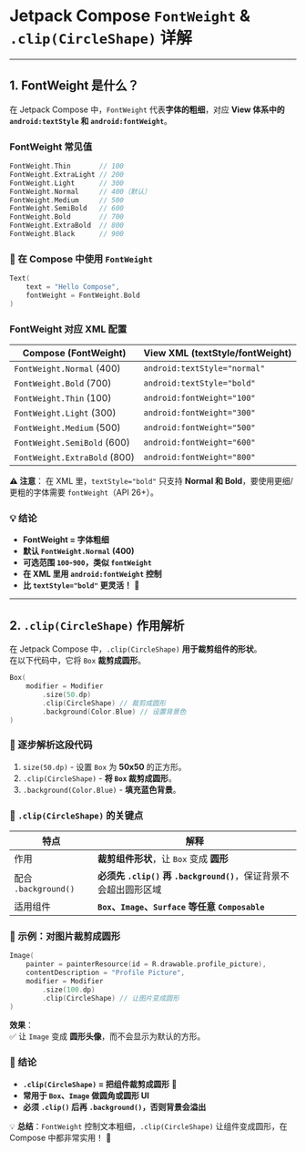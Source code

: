 # Jetpack Compose `FontWeight` & `.clip(CircleShape)` 详解

---

## **1. FontWeight 是什么？**
在 Jetpack Compose 中，`FontWeight` 代表**字体的粗细**，对应 **View 体系中的 `android:textStyle` 和 `android:fontWeight`**。  

### **FontWeight 常见值**
```kotlin
FontWeight.Thin       // 100
FontWeight.ExtraLight // 200
FontWeight.Light      // 300
FontWeight.Normal     // 400（默认）
FontWeight.Medium     // 500
FontWeight.SemiBold   // 600
FontWeight.Bold       // 700
FontWeight.ExtraBold  // 800
FontWeight.Black      // 900
```

### **📌 在 Compose 中使用 `FontWeight`**
```kotlin
Text(
    text = "Hello Compose",
    fontWeight = FontWeight.Bold
)
```

### **FontWeight 对应 XML 配置**
| **Compose (FontWeight)** | **View XML (textStyle/fontWeight)** |
|----------------|------------------------|
| `FontWeight.Normal` (400) | `android:textStyle="normal"` |
| `FontWeight.Bold` (700) | `android:textStyle="bold"` |
| `FontWeight.Thin` (100) | `android:fontWeight="100"` |
| `FontWeight.Light` (300) | `android:fontWeight="300"` |
| `FontWeight.Medium` (500) | `android:fontWeight="500"` |
| `FontWeight.SemiBold` (600) | `android:fontWeight="600"` |
| `FontWeight.ExtraBold` (800) | `android:fontWeight="800"` |

**⚠️ 注意**： 在 XML 里，`textStyle="bold"` 只支持 **Normal 和 Bold**，要使用更细/更粗的字体需要 `fontWeight`（API 26+）。

### **💡 结论**
- **FontWeight = 字体粗细**
- **默认 `FontWeight.Normal` (400)**
- **可选范围 `100`-`900`，类似 `fontWeight`**
- **在 XML 里用 `android:fontWeight` 控制**
- **比 `textStyle="bold"` 更灵活！** 🚀

---

## **2. `.clip(CircleShape)` 作用解析**
在 Jetpack Compose 中，`.clip(CircleShape)` **用于裁剪组件的形状**。  
在以下代码中，它将 `Box` **裁剪成圆形**。

```kotlin
Box(
    modifier = Modifier
        .size(50.dp)
        .clip(CircleShape) // 裁剪成圆形
        .background(Color.Blue) // 设置背景色
)
```

### **📌 逐步解析这段代码**
1. `size(50.dp)` - 设置 `Box` 为 **50x50** 的正方形。
2. `.clip(CircleShape)` - **将 `Box` 裁剪成圆形**。
3. `.background(Color.Blue)` - **填充蓝色背景**。

### **🎯 `.clip(CircleShape)` 的关键点**
| **特点** | **解释** |
|---------|---------|
| 作用 | **裁剪组件形状**，让 `Box` 变成 **圆形** |
| 配合 `.background()` | **必须先 `.clip()` 再 `.background()`**，保证背景不会超出圆形区域 |
| 适用组件 | **`Box`、`Image`、`Surface` 等任意 `Composable`** |

### **🌟 示例：对图片裁剪成圆形**
```kotlin
Image(
    painter = painterResource(id = R.drawable.profile_picture),
    contentDescription = "Profile Picture",
    modifier = Modifier
        .size(100.dp)
        .clip(CircleShape) // 让图片变成圆形
)
```
**效果**：  
✅ 让 `Image` 变成 **圆形头像**，而不会显示为默认的方形。

### **🚀 结论**
- **`.clip(CircleShape)` = 把组件裁剪成圆形** 🎯
- **常用于 `Box`、`Image` 做圆角或圆形 UI**
- **必须 `.clip()` 后再 `.background()`，否则背景会溢出**

💡 **总结**：`FontWeight` 控制文本粗细，`.clip(CircleShape)` 让组件变成圆形，在 Compose 中都非常实用！ 🚀
